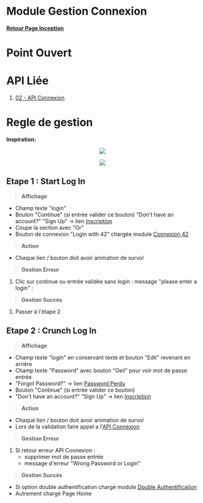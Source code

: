 # Module Gestion Connexion

**[Retour Page Inception](./00_Page_Inception.md)**

# Point Ouvert

# API Liée

1. [02 - API Connexion](../API/02_Connexion.md)

# Regle de gestion

**Inspiration:** 
<p align="center">
	<img src="./Inspiration/LogIn.png" />
</p>
<p align="center">
	<img src="./Inspiration/LogIn_Password.png" />
</p>

## Etape 1 : Start Log In

> **Affichage**
- Champ texte "login"
- Bouton "Continue" (si entrée valider ce bouton)
"Don't have an account?" "Sign Up" -> lien [Inscription](./03_Inscription.md)
- Coupe la section avec "Or"
- Bouton de connexion "Login with 42" chargée module [Connexion 42](./02B_Connexion_42.md)

> **Action**
- Chaque lien / bouton doit avoir animation de survol

> **Gestion Erreur**

1. Clic sur continue ou entrée validée sans login : message "please enter a login" :

> **Gestion Succès**
1. Passer à l'étape 2

## Etape 2 : Crunch Log In

> **Affichage**
- Champ texte "login" en conservant texte et bouton "Edit" revenant en arrière
- Champ texte "Password" avec bouton "Oeil" pour voir mot de passe entrée
- "Forgot Password?" -> lien [Password Perdu](./04_Password_Perdu.md)
- Bouton "Continue" (si entrée valider ce bouton)
- "Don't have an account?" "Sign Up" -> lien [Inscription](./03_Inscription.md)

> **Action**
- Chaque lien / bouton doit avoir animation de survol
- Lors de la validation faire appel a l'[API Connexion](../API/02_Connexion.md)

> **Gestion Erreur**
1. Si retour erreur API Connexion :
	- supprimer mot de passe entrée
	- message d'erreur "Wrong Password or Login"

> **Gestion Succès**

- Si option double authentification chargé module [Double Authentification](./02C_Double_Authentification.md)
- Autrement chargé Page Home
